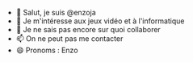 - 👋 Salut, je suis @enzoja
- 👀 Je m'intéresse aux jeux vidéo et à l'informatique
- 💞️ Je ne sais pas encore sur quoi collaborer
- 📫 On ne peut pas me contacter
- 😄 Pronoms : Enzo
<!--- enzoja/enzoja est un dépôt ✨ spécial ✨ parce que son `README.md` (ce fichier) apparaît sur votre profil GitHub. Vous pouvez cliquer sur le lien Preview pour voir vos modifications. --->
